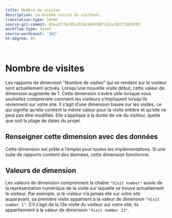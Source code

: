 ```yaml
---
title: Nombre de visites
description: La énième visite du visiteur.
translation-type: tm+mt
source-git-commit: 05ea2778cd5cd324c660fd0f1d2ac02373829f0f
workflow-type: tm+mt
source-wordcount: '162'
ht-degree: 0%

---
```



# Nombre de visites

Les rapports de dimension &quot;Nombre de visites&quot; qui se rendent sur le visiteur sont actuellement activés. Lorsqu’une nouvelle visite début, cette valeur de dimension augmente de 1. Cette dimension s’avère utile lorsque vous souhaitez comprendre comment les visiteurs s’impliquent lorsqu’ils reviennent sur votre site. Il s’agit d’une dimension basée sur les visites, ce qui signifie qu’elle contient la même valeur pour la visite entière et qu’elle ne peut pas être modifiée. Elle s’applique à la durée de vie du visiteur, quelle que soit la plage de dates du projet.

## Renseigner cette dimension avec des données

Cette dimension est prête à l’emploi pour toutes les implémentations. Si une suite de rapports contient des données, cette dimension fonctionne.

## Valeurs de dimension

Les valeurs de dimension comprennent la chaîne `"Visit number"` suivie de la représentation numérique de la visite sur laquelle se trouve actuellement le visiteur. Par exemple, si le visiteur n’a jamais été sur votre site auparavant, sa première visite appartient à la valeur de dimension `"Visit number 1"`. S’il s’agit de la 13e visite du visiteur sur votre site, ils appartiennent à la valeur de dimension `"Visit number 13"`.

